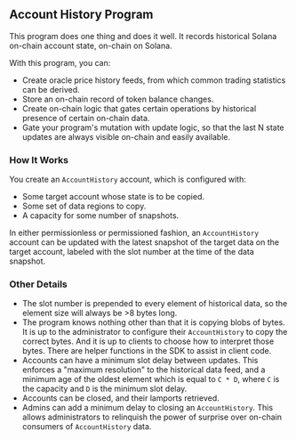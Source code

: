 ## Account History Program

This program does one thing and does it well.
It records historical Solana on-chain account state, on-chain on Solana.

With this program, you can:
- Create oracle price history feeds, from which common trading statistics can be derived.
- Store an on-chain record of token balance changes.
- Create on-chain logic that gates certain operations by historical presence of certain on-chain data.
- Gate your program's mutation with update logic, so that the last N state updates are always visible on-chain and easily available.

### How It Works
You create an `AccountHistory` account, which is configured with:
- Some target account whose state is to be copied.
- Some set of data regions to copy.
- A capacity for some number of snapshots.

In either permissionless or permissioned fashion, an `AccountHistory` account can
be updated with the latest snapshot of the target data on the target account,
labeled with the slot number at the time of the data snapshot.

### Other Details
- The slot number is prepended to every element of historical data, so the element size will always be >8 bytes long.
- The program knows nothing other than that it is copying blobs of bytes. It is up to the administrator
to configure their `AccountHistory` to copy the correct bytes. And it is up to clients to choose how
to interpret those bytes. There are helper functions in the SDK to assist in client code.
- Accounts can have a minimum slot delay between updates. This enforces a "maximum resolution" to the historical
data feed, and a minimum age of the oldest element which is equal to `C * D`, where `C` is the capacity and `D` is the minimum slot delay.
- Accounts can be closed, and their lamports retrieved.
- Admins can add a minimum delay to closing an `AccountHistory`. This allows administrators to relinquish the power of surprise over on-chain consumers of `AccountHistory` data.